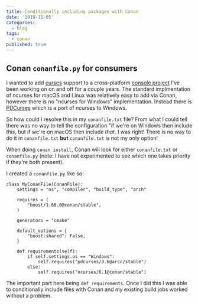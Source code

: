 ```yaml
---
title: Conditionally including packages with Conan
date: '2019-11-05'
categories:
  - blog
tags:
  - conan
published: true
---
```

## Conan `conanfile.py` for consumers

I wanted to add [curses](https://en.wikipedia.org/wiki/Curses_(programming_library)) support to a cross-platform [console project](https://github.com/zethon/arcc) I've been working on on and off for a couple years. The standard implmentation of ncurses for macOS and Linux was relatively easy to add via Conan, however there is no "ncurses for Windows" implementation. Instead there is [PDCurses](https://pdcurses.org/) which is a port of ncurses to Windows. 

So how could I resolve this in my `conanfile.txt` file? From what I could tell there was no way to tell the configuration "if we're on Windows then include *this*, but if we're on macOS then include *that*. I was right! There is no way to do it in `conanfile.txt` **but** `conanfile.txt` is not my only option!

When doing `conan install`, Conan will look for either `conanfile.txt` or `conanfile.py` (note: I have not experimented to see which one takes priority if they're both present). 

I created a `conanfile.py` like so:

```
class MyConanFile(ConanFile):
    settings = "os", "compiler", "build_type", "arch"

    requires = (
        "boost/1.68.0@conan/stable",
    )

    generators = "cmake"

    default_options = {
        "boost:shared": False,
    }

    def requirements(self):
        if self.settings.os == "Windows":
            self.requires("pdcurses/3.6@arcc/stable")
        else:
            self.requires("ncurses/6.1@conan/stable")
```

The important part here being `def requirements`. Once I did this I was able to conditionally include files with Conan and my existing build jobs worked without a problem.
